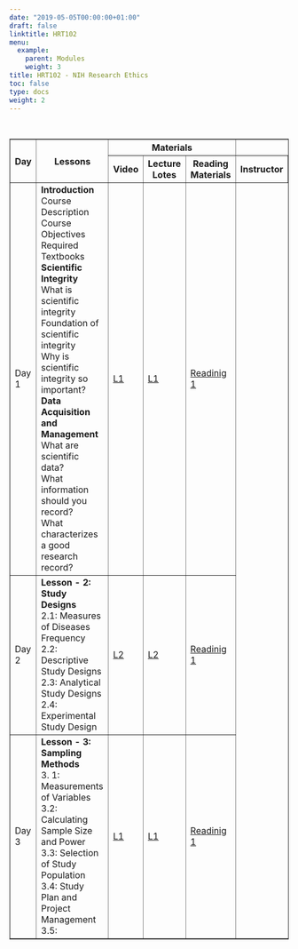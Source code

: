 ```yaml
---
date: "2019-05-05T00:00:00+01:00"
draft: false
linktitle: HRT102
menu:
  example:
    parent: Modules
    weight: 3
title: HRT102 - NIH Research Ethics
toc: false
type: docs
weight: 2
---
```


<br>

<table border = "1">
         <tr>
            <th rowspan = "2"; style="text-align:center">Day</th>
            <th rowspan = "2"; style="text-align:center">Lessons</th>
            <th colspan = "3"; style="text-align:center">Materials</th>
         </tr>
         <tr>
            <th style="text-align:center">Video</th>
            <th style="text-align:center">Lecture Lotes</th>
            <th style="text-align:center">Reading Materials</th>
            <th style="text-align:center">Instructor</th>
         </tr>
         <tr>
            <td>Day 1 </td>
            <td>
              <b>Introduction</b> <br>
              Course Description<br/>
              Course Objectives<br/>
              Required Textbooks<br/>
              <b>Scientific Integrity</b> <br>
              What is scientific integrity<br/>
              Foundation of scientific integrity <br/>
              Why is scientific integrity so important?<br/>
              <b>Data Acquisition and Management</b> <br>
              What are scientific data?<br>
              What information should you record?<br>
              What characterizes a good research record?
              <td><a href="#">L1</a></td>
              <td><a href="">L1</a></td>
              <td><a href="#">Readinig 1</a>
            </td>
         </tr>
         <tr>
            <td>Day 2 </td>
            <td>
              <b>Lesson - 2: Study Designs</b> <br>
              2.1: Measures of Diseases Frequency<br/>
              2.2: Descriptive Study Designs<br/>
              2.3: Analytical Study Designs<br/>
              2.4: Experimental Study Design</td>
              <td><a href="#">L2</a></td>
              <td><a href="">L2</a></td>
              <td><a href="#">Readinig 1</a>
            </td>
         </tr>
         <tr>
            <td>Day 3 </td>
            <td>
              <b>Lesson - 3: Sampling Methods</b> <br>
              3. 1: Measurements of Variables <br>
              3.2: Calculating Sample Size and Power<br/>
              3.3: Selection of Study Population<br/>
              3.4: Study Plan and Project Management<br/>
              3.5:
              </td>
              <td><a href="#">L1</a></td>
              <td><a href="">L1</a></td>
              <td><a href="#">Readinig 1</a>
            </td>
         </tr>

 </table>
